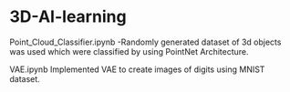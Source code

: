 # 3D-AI-learning

Point_Cloud_Classifier.ipynb
-Randomly generated dataset of 3d objects was used which were classified by using PointNet Architecture.

VAE.ipynb
Implemented VAE to create images of digits using MNIST dataset.
